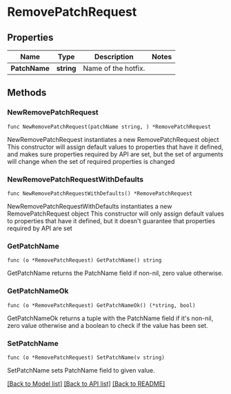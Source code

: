 # RemovePatchRequest

## Properties

Name | Type | Description | Notes
------------ | ------------- | ------------- | -------------
**PatchName** | **string** | Name of the hotfix. | 

## Methods

### NewRemovePatchRequest

`func NewRemovePatchRequest(patchName string, ) *RemovePatchRequest`

NewRemovePatchRequest instantiates a new RemovePatchRequest object
This constructor will assign default values to properties that have it defined,
and makes sure properties required by API are set, but the set of arguments
will change when the set of required properties is changed

### NewRemovePatchRequestWithDefaults

`func NewRemovePatchRequestWithDefaults() *RemovePatchRequest`

NewRemovePatchRequestWithDefaults instantiates a new RemovePatchRequest object
This constructor will only assign default values to properties that have it defined,
but it doesn't guarantee that properties required by API are set

### GetPatchName

`func (o *RemovePatchRequest) GetPatchName() string`

GetPatchName returns the PatchName field if non-nil, zero value otherwise.

### GetPatchNameOk

`func (o *RemovePatchRequest) GetPatchNameOk() (*string, bool)`

GetPatchNameOk returns a tuple with the PatchName field if it's non-nil, zero value otherwise
and a boolean to check if the value has been set.

### SetPatchName

`func (o *RemovePatchRequest) SetPatchName(v string)`

SetPatchName sets PatchName field to given value.



[[Back to Model list]](../README.md#documentation-for-models) [[Back to API list]](../README.md#documentation-for-api-endpoints) [[Back to README]](../README.md)


